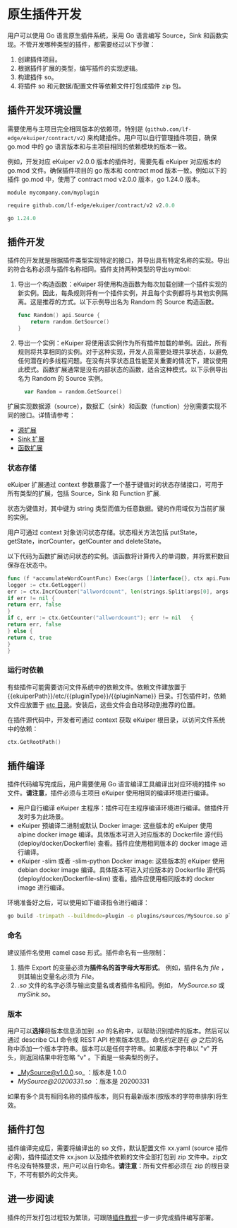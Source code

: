 # 原生插件开发

用户可以使用 Go 语言原生插件系统，采用 Go 语言编写 Source，Sink 和函数实现。不管开发哪种类型的插件，都需要经过以下步骤：

1. 创建插件项目。
2. 根据插件扩展的类型，编写插件的实现逻辑。
3. 构建插件 so。
4. 将插件 so 和元数据/配置文件等依赖文件打包成插件 zip 包。

## 插件开发环境设置

需要使用与主项目完全相同版本的依赖项，特别是 (`github.com/lf-edge/ekuiper/contract/v2`) 来构建插件。用户可以自行管理插件项目，确保
go.mod 中的 go 语言版本和与主项目相同的依赖模块的版本一致。

例如，开发对应 eKuiper v2.0.0 版本的插件时，需要先看 eKuiper 对应版本的 go.mod 文件。确保插件项目的 go 版本和 contract mod
版本一致。例如以下的插件 go.mod 中，使用了 contract mod v2.0.0 版本，go 1.24.0 版本。

```go.mod
module mycompany.com/myplugin

require github.com/lf-edge/ekuiper/contract/v2 v2.0.0

go 1.24.0
```

## 插件开发

插件的开发就是根据插件类型实现特定的接口，并导出具有特定名称的实现。导出的符合名称必须与插件名称相同。插件支持两种类型的导出symbol:

1. 导出一个构造函数：eKuiper 将使用构造函数为每次加载创建一个插件实现的新实例。因此，每条规则将有一个插件实例，并且每个实例都将与其他实例隔离。这是推荐的方式。以下示例导出名为
   Random 的 Source 构造函数。

    ```go
    func Random() api.Source {
        return random.GetSource()
    }
    ```

2. 导出一个实例：eKuiper
   将使用该实例作为所有插件加载的单例。因此，所有规则将共享相同的实例。对于这种实现，开发人员需要处理共享状态，以避免任何潜在的多线程问题。在没有共享状态且性能至关重要的情况下，建议使用此模式。函数扩展通常是没有内部状态的函数，适合这种模式。以下示例导出名为
   Random 的 Source 实例。

    ```go
      var Random = random.GetSource()
    ```

扩展实现数据源（source），数据汇（sink）和函数（function）分别需要实现不同的接口。详情请参考：

- [源扩展](./source.md)
- [Sink 扩展](./sink.md)
- [函数扩展](./function.md)

### 状态存储

eKuiper 扩展通过 context 参数暴露了一个基于键值对的状态存储接口，可用于所有类型的扩展，包括 Source，Sink 和 Function 扩展.

状态为键值对，其中键为 string 类型而值为任意数据。键的作用域仅为当前扩展的实例。

用户可通过 context 对象访问状态存储。状态相关方法包括 putState，getState，incrCounter，getCounter and deleteState。

以下代码为函数扩展访问状态的实例。该函数将计算传入的单词数，并将累积数目保存在状态中。

```go
func (f *accumulateWordCountFunc) Exec(args []interface{}, ctx api.FunctionContext) (interface{}, bool) {
logger := ctx.GetLogger()
err := ctx.IncrCounter("allwordcount", len(strings.Split(args[0], args[1])))
if err != nil {
return err, false
}
if c, err := ctx.GetCounter("allwordcount"); err != nil   {
return err, false
} else {
return c, true
}
}
```

### 运行时依赖

有些插件可能需要访问文件系统中的依赖文件。依赖文件建放置于 <span v-pre>
{{ekuiperPath}}/etc/{{pluginType}}/{{pluginName}}</span>
目录。打包插件时，依赖文件应放置于 [etc 目录](../../../api/restapi/plugins.md#插件文件格式)。安装后，这些文件会自动移动到推荐的位置。

在插件源代码中，开发者可通过 context 获取 eKuiper 根目录，以访问文件系统中的依赖：

```go
ctx.GetRootPath()
```

## 插件编译

插件代码编写完成后，用户需要使用 Go 语言编译工具编译出对应环境的插件 so 文件。**请注意**，插件必须与主项目 eKuiper
使用相同的编译环境进行编译。

- 用户自行编译 eKuiper 主程序：插件可在主程序编译环境进行编译。做插件开发时多为此场景。
- eKuiper 预编译二进制或默认 Docker image: 这些版本的 eKuiper 使用 alpine docker image 编译。具体版本可进入对应版本的
  Dockerfile 源代码 (deploy/docker/Dockerfile) 查看。插件应使用相同版本的 docker image 进行编译。
- eKuiper -slim 或者 -slim-python Docker image: 这些版本的 eKuiper 使用 debian docker image 编译。具体版本可进入对应版本的
  Dockerfile 源代码 (deploy/docker/Dockerfile-slim) 查看。插件应使用相同版本的 docker image 进行编译。

环境准备好之后，可以使用如下编译指令进行编译：

```bash
go build -trimpath --buildmode=plugin -o plugins/sources/MySource.so plugins/sources/my_source.go
```

### 命名

建议插件名使用 camel case 形式。插件命名有一些限制：

1. 插件 Export 的变量必须为**插件名的首字母大写形式**。 例如，插件名为 _file_ ，则其输出变量名必须为 _File_。
2. _.so_ 文件的名字必须与输出变量名或者插件名相同。例如， _MySource.so_ 或 _mySink.so_。

### 版本

用户可以**选择**将版本信息添加到 _.so_ 的名称中，以帮助识别插件的版本。然后可以通过 describe CLI 命令或 REST API
检索版本信息。命名约定是在 _@_ 之后的名称中添加一个版本字符串。版本可以是任何字符串。如果版本字符串以 "v"
开头，则返回结果中将忽略 "v" 。下面是一些典型的例子。

- _MySource@v1.0.0.so_ ：版本是 1.0.0
- _MySource@20200331.so_ ：版本是 20200331

如果有多个具有相同名称的插件版本，则只有最新版本(按版本的字符串排序)将生效。

## 插件打包

插件编译完成后，需要将编译出的 so 文件，默认配置文件 xx.yaml (source 插件必需)，插件描述文件 xx.json 以及插件依赖的文件全部打包到
zip 文件中。zip文件名没有特殊要求，用户可以自行命名。**请注意**：所有文件都必须在 zip 的根目录下，不可有额外的文件夹。

## 进一步阅读

插件的开发打包过程较为繁琐，可跟随[插件教程](./plugins_tutorial.md)一步一步完成插件编写部署。
